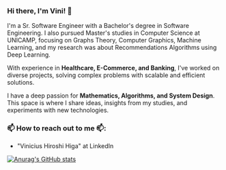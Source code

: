 ### Hi there, I'm Vini! 👋  

I'm a Sr. Software Engineer with a Bachelor's degree in Software Engineering. I also pursued Master's studies in Computer Science at UNICAMP, focusing on Graphs Theory, Computer Graphics, Machine Learning, and my research was about Recommendations Algorithms using Deep Learning.  

With experience in **Healthcare, E-Commerce, and Banking**, I've worked on diverse projects, solving complex problems with scalable and efficient solutions.  

I have a deep passion for **Mathematics, Algorithms, and System Design**. This space is where I share ideas, insights from my studies, and experiments with new technologies.  

### 📫 How to reach out to me 📫:
- "Vinicius Hiroshi Higa" at LinkedIn


[![Anurag's GitHub stats](https://github-readme-stats.vercel.app/api?username=vinihiga)](https://github.com/anuraghazra/github-readme-stats)
